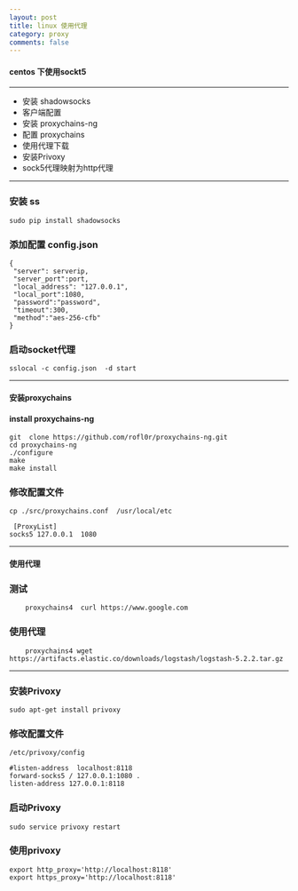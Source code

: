 ```yaml
---
layout: post
title: linux 使用代理
category: proxy
comments: false
---
```



#### centos 下使用sockt5 
---
  * 安装 shadowsocks
  * 客户端配置
  * 安装 proxychains-ng
  * 配置 proxychains  
  * 使用代理下载
  * 安装Privoxy
  * sock5代理映射为http代理
  
---

### 安装 ss
```
sudo pip install shadowsocks
```
### 添加配置 config.json
    {
     "server": serverip,
     "server_port":port,
     "local_address": "127.0.0.1",
     "local_port":1080,
     "password":"password",
     "timeout":300,
     "method":"aes-256-cfb"
    }

### 启动socket代理
```
sslocal -c config.json  -d start
```
------------------------------------

#### 安装proxychains 

####  install proxychains-ng

```
git  clone https://github.com/rofl0r/proxychains-ng.git
cd proxychains-ng
./configure
make
make install
```

### 修改配置文件
```
cp ./src/proxychains.conf  /usr/local/etc
```
```
 [ProxyList]
socks5 127.0.0.1  1080
```
------------------------------------

#### 使用代理

### 测试
```
    proxychains4  curl https://www.google.com
```
### 使用代理

```
    proxychains4 wget https://artifacts.elastic.co/downloads/logstash/logstash-5.2.2.tar.gz
```

------------------------------------

### 安装Privoxy

```
sudo apt-get install privoxy
```

### 修改配置文件
```
/etc/privoxy/config
```
```
#listen-address  localhost:8118
forward-socks5 / 127.0.0.1:1080 .
listen-address 127.0.0.1:8118
```

### 启动Privoxy
```
sudo service privoxy restart
```

### 使用privoxy
```
export http_proxy='http://localhost:8118'
export https_proxy='http://localhost:8118'
```
